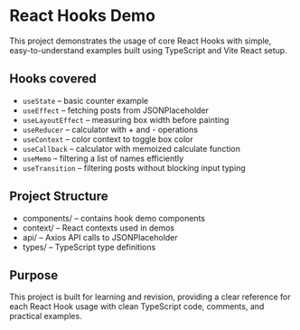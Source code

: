 # React Hooks Demo

This project demonstrates the usage of core React Hooks with simple, easy-to-understand examples built using TypeScript and Vite React setup.

## Hooks covered

- `useState` – basic counter example
- `useEffect` – fetching posts from JSONPlaceholder
- `useLayoutEffect` – measuring box width before painting
- `useReducer` – calculator with + and - operations
- `useContext` – color context to toggle box color
- `useCallback` – calculator with memoized calculate function
- `useMemo` – filtering a list of names efficiently
- `useTransition` – filtering posts without blocking input typing

## Project Structure
- components/ – contains hook demo components
- context/ – React contexts used in demos
- api/ – Axios API calls to JSONPlaceholder
- types/ – TypeScript type definitions

## Purpose
This project is built for learning and revision, providing a clear reference for each React Hook usage with clean TypeScript code, comments, and practical examples.

